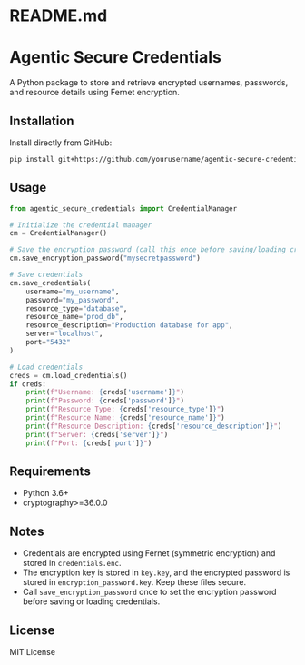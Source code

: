 # README.md
# Agentic Secure Credentials

A Python package to store and retrieve encrypted usernames, passwords, and resource details using Fernet encryption.

## Installation
Install directly from GitHub:
```bash
pip install git+https://github.com/yourusername/agentic-secure-credentials.git
```

## Usage
```python
from agentic_secure_credentials import CredentialManager

# Initialize the credential manager
cm = CredentialManager()

# Save the encryption password (call this once before saving/loading credentials)
cm.save_encryption_password("mysecretpassword")

# Save credentials
cm.save_credentials(
    username="my_username",
    password="my_password",
    resource_type="database",
    resource_name="prod_db",
    resource_description="Production database for app",
    server="localhost",
    port="5432"
)

# Load credentials
creds = cm.load_credentials()
if creds:
    print(f"Username: {creds['username']}")
    print(f"Password: {creds['password']}")
    print(f"Resource Type: {creds['resource_type']}")
    print(f"Resource Name: {creds['resource_name']}")
    print(f"Resource Description: {creds['resource_description']}")
    print(f"Server: {creds['server']}")
    print(f"Port: {creds['port']}")
```

## Requirements
- Python 3.6+
- cryptography>=36.0.0

## Notes
- Credentials are encrypted using Fernet (symmetric encryption) and stored in `credentials.enc`.
- The encryption key is stored in `key.key`, and the encrypted password is stored in `encryption_password.key`. Keep these files secure.
- Call `save_encryption_password` once to set the encryption password before saving or loading credentials.

## License
MIT License